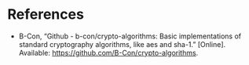 # References

- B-Con, “Github - b-con/crypto-algorithms: Basic implementations of standard cryptography algorithms, like
  aes and sha-1.” [Online]. Available: https://github.com/B-Con/crypto-algorithms.
